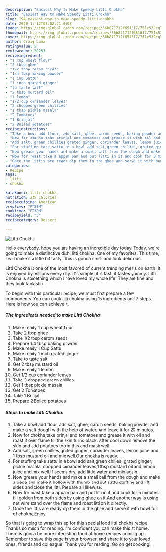```yaml
---
description: "Easiest Way to Make Speedy Litti Chokha"
title: "Easiest Way to Make Speedy Litti Chokha"
slug: 194-easiest-way-to-make-speedy-litti-chokha
date: 2020-11-12T07:02:21.060Z
image: https://img-global.cpcdn.com/recipes/36b871712f651617/751x532cq70/litti-chokha-recipe-main-photo.jpg
thumbnail: https://img-global.cpcdn.com/recipes/36b871712f651617/751x532cq70/litti-chokha-recipe-main-photo.jpg
cover: https://img-global.cpcdn.com/recipes/36b871712f651617/751x532cq70/litti-chokha-recipe-main-photo.jpg
author: Craig Luna
ratingvalue: 5
reviewcount: 20253
recipeingredient:
- "1 cup wheat flour"
- "2 tbsp ghee"
- "1/2 tbsp carom seeds"
- "1/4 tbsp baking powder"
- "1 Cup Sattu"
- "1 inch grated ginger"
- "to taste salt"
- "2 tbsp mustard oil"
- "1 lemon"
- "1/2 cup coriander leaves"
- "2 chopped green chillies"
- "1 tbsp pickle masala"
- "2 Tomatoes"
- "1 Brinjal"
- "2 Boiled potatoes"
recipeinstructions:
- "Take a bowl add flour, add salt, ghee, carom seeds, baking powder and make a soft dough with the help of water. And leave it for 20 minutes."
- "Now for chokha,take brinjal and tomatoes and grease it with oil and roast it over flame till the skin turns black. After cool down remove the skin and add potatoes too in this and mash well."
- "Add salt, green chillies,grated ginger, coriander leaves, lemon juice and 1 tbsp mustard oil and mix well.Our chokha is ready."
- "For stuffing take sattu in a bowl add salt,green chilies, grated ginger, pickle masala, chopped coriander leaves,1 tbsp mustard oil and lemon juice and mix well.If seems dry, add little water and mix again."
- "Now grease your hands and make a small ball from the dough and make a peda and make it hollow with thumb and put sattu stuffing and lift sides and close the litti. Prepare all likewise."
- "Now for roast,take a appam pan and put litti in it and cook for 5 minutes till golden from both sides by using ghee on it.And another way is using net wire stand over the flame and roast litti on it directly."
- "Once the littis are ready dip them in the ghee and serve it with bowl full of chokha.Enjoy."
categories:
- Recipe
tags:
- litti
- chokha

katakunci: litti chokha 
nutrition: 225 calories
recipecuisine: American
preptime: "PT38M"
cooktime: "PT38M"
recipeyield: "3"
recipecategory: Dessert

---
```



![Litti Chokha](https://img-global.cpcdn.com/recipes/36b871712f651617/751x532cq70/litti-chokha-recipe-main-photo.jpg)

Hello everybody, hope you are having an incredible day today. Today, we're going to make a distinctive dish, litti chokha. One of my favorites. This time, I will make it a little bit tasty. This is gonna smell and look delicious.

Litti Chokha is one of the most favored of current trending meals on earth. It is enjoyed by millions every day. It's simple, it is fast, it tastes yummy. Litti Chokha is something which I have loved my whole life. They are fine and they look fantastic.




To begin with this particular recipe, we must first prepare a few components. You can cook litti chokha using 15 ingredients and 7 steps. Here is how you can achieve it.

<!--inarticleads1-->

##### The ingredients needed to make Litti Chokha:

1. Make ready 1 cup wheat flour
1. Take 2 tbsp ghee
1. Take 1/2 tbsp carom seeds
1. Prepare 1/4 tbsp baking powder
1. Make ready 1 Cup Sattu
1. Make ready 1 inch grated ginger
1. Take to taste salt
1. Get 2 tbsp mustard oil
1. Make ready 1 lemon
1. Get 1/2 cup coriander leaves
1. Take 2 chopped green chillies
1. Get 1 tbsp pickle masala
1. Get 2 Tomatoes
1. Take 1 Brinjal
1. Prepare 2 Boiled potatoes




<!--inarticleads2-->

##### Steps to make Litti Chokha:

1. Take a bowl add flour, add salt, ghee, carom seeds, baking powder and make a soft dough with the help of water. And leave it for 20 minutes.
1. Now for chokha,take brinjal and tomatoes and grease it with oil and roast it over flame till the skin turns black. After cool down remove the skin and add potatoes too in this and mash well.
1. Add salt, green chillies,grated ginger, coriander leaves, lemon juice and 1 tbsp mustard oil and mix well.Our chokha is ready.
1. For stuffing take sattu in a bowl add salt,green chilies, grated ginger, pickle masala, chopped coriander leaves,1 tbsp mustard oil and lemon juice and mix well.If seems dry, add little water and mix again.
1. Now grease your hands and make a small ball from the dough and make a peda and make it hollow with thumb and put sattu stuffing and lift sides and close the litti. Prepare all likewise.
1. Now for roast,take a appam pan and put litti in it and cook for 5 minutes till golden from both sides by using ghee on it.And another way is using net wire stand over the flame and roast litti on it directly.
1. Once the littis are ready dip them in the ghee and serve it with bowl full of chokha.Enjoy.




So that is going to wrap this up for this special food litti chokha recipe. Thanks so much for reading. I'm confident you can make this at home. There is gonna be more interesting food at home recipes coming up. Remember to save this page in your browser, and share it to your loved ones, friends and colleague. Thank you for reading. Go on get cooking!
